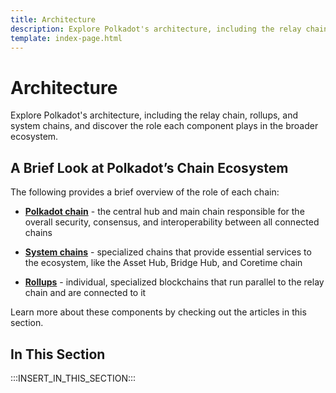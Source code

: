 ```yaml
---
title: Architecture
description: Explore Polkadot's architecture, including the relay chain, rollups, and system chains, and discover the role each component plays in the broader ecosystem.
template: index-page.html
---
```


# Architecture

Explore Polkadot's architecture, including the relay chain, rollups, and system chains, and discover the role each component plays in the broader ecosystem.

## A Brief Look at Polkadot’s Chain Ecosystem

The following provides a brief overview of the role of each chain:

- [**Polkadot chain**](/polkadot-protocol/architecture/polkadot-chain/) - the central hub and main chain responsible for the overall security, consensus, and interoperability between all connected chains

- [**System chains**](/polkadot-protocol/architecture/system-chains/) - specialized chains that provide essential services to the ecosystem, like the Asset Hub, Bridge Hub, and Coretime chain

- [**Rollups**](/polkadot-protocol/architecture/rollups/) -  individual, specialized blockchains that run parallel to the relay chain and are connected to it

Learn more about these components by checking out the articles in this section.

## In This Section

:::INSERT_IN_THIS_SECTION:::
